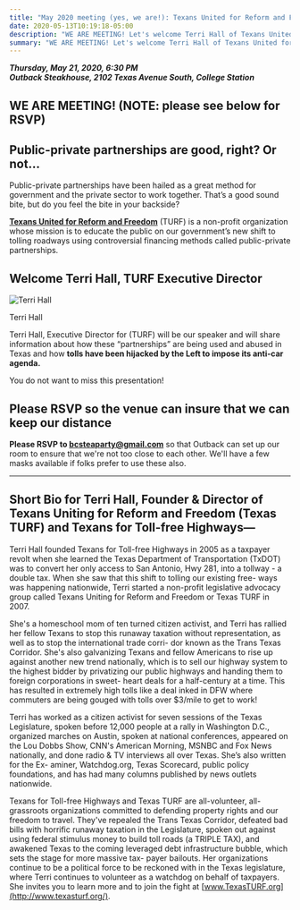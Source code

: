 ```yaml
---
title: "May 2020 meeting (yes, we are!): Texans United for Reform and Freedom"
date: 2020-05-13T10:19:18-05:00
description: "WE ARE MEETING! Let's welcome Terri Hall of Texans United for Reform and Freedom (TURF). Please RSVP!"
summary: "WE ARE MEETING! Let's welcome Terri Hall of Texans United for Reform and Freedom (TURF). Please RSVP!"
---
```


**_Thursday, May 21, 2020, 6:30 PM_**  
**_<strong><span class="hilite">Outback Steakhouse</span></strong>, 2102 Texas Avenue South, College Station_**

## WE ARE MEETING! (NOTE: please see below for RSVP)  

## Public-private partnerships are good, right? Or not...

Public-private partnerships have been hailed as a great method for government and the private sector to work together. That’s a good sound bite, but do you feel the bite in your backside?  

**[Texans United for Reform and Freedom](http://www.texasturf.org/)** (TURF) is a non-profit organization whose mission is to educate the public on our government’s new shift to tolling roadways using controversial financing methods called public-private partnerships.  

## Welcome Terri Hall, TURF Executive Director

<div class="align-right">
<img src="/img/Terri-Hall-photo.jpg" alt="Terri Hall">  
<p>Terri Hall</p>
</div>

Terri Hall, Executive Director for (TURF) will be our speaker and will share information about how these “partnerships” are being used and abused in Texas and how **tolls have been hijacked by the Left to impose its anti-car agenda.**  

You do not want to miss this presentation!

## Please RSVP so the venue can insure that we can keep our distance

**Please RSVP to <bcsteaparty@gmail.com>** so that Outback can set up our room to ensure that we're not too close to each other. We'll have a few masks available if folks prefer to use these also. 

---

## Short Bio for Terri Hall, Founder & Director of Texans Uniting for Reform and Freedom (Texas TURF) and Texans for Toll-free Highways—

Terri Hall founded Texans for Toll-free Highways in 2005 as a taxpayer revolt when she learned the Texas Department of Transportation (TxDOT) was to convert her only access to San Antonio, Hwy 281, into a tollway - a double tax. When she saw that this shift to tolling our existing free- ways was happening nationwide, Terri started a non-profit legislative advocacy group
called Texans Uniting for Reform and Freedom or Texas TURF in 2007.  

She's a homeschool mom of ten turned citizen activist, and Terri has rallied her fellow Texans to stop this runaway taxation without representation, as well as to stop the international trade corri- dor known as the Trans Texas Corridor. She's also galvanizing Texans and fellow Americans to rise up against another new trend nationally, which is to sell our highway system to the highest bidder by privatizing our public highways and handing them to foreign corporations in sweet- heart deals for a half-century at a time. This has resulted in extremely high tolls like a deal inked in DFW where commuters are being gouged with tolls over $3/mile to get to work!  

Terri has worked as a citizen activist for seven sessions of the Texas Legislature, spoken before 12,000 people at a rally in Washington D.C., organized marches on Austin, spoken at national conferences, appeared on the Lou Dobbs Show, CNN's American Morning, MSNBC and Fox News nationally, and done radio & TV interviews all over Texas. She’s also written for the Ex- aminer, Watchdog.org, Texas Scorecard, public policy foundations, and has had many columns published by news outlets nationwide.  

Texans for Toll-free Highways and Texas TURF are all-volunteer, all-grassroots organizations committed to defending property rights and our freedom to travel. They've repealed the Trans Texas Corridor, defeated bad bills with horrific runaway taxation in the Legislature, spoken out against using federal stimulus money to build toll roads (a TRIPLE TAX), and awakened Texas to the coming leveraged debt infrastructure bubble, which sets the stage for more massive tax- payer bailouts. Her organizations continue to be a political force to be reckoned with in the Texas legislature, where Terri continues to volunteer as a watchdog on behalf of taxpayers. She invites you to learn more and to join the fight at [www.TexasTURF.org](http://www.texasturf.org/).



